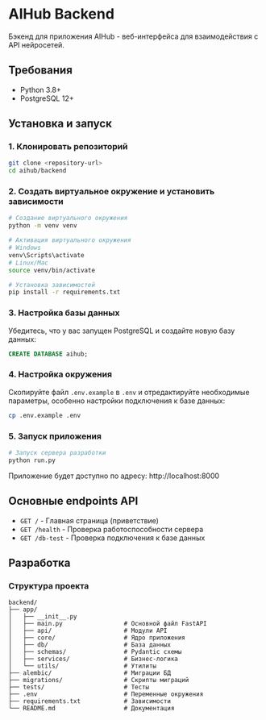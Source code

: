 # AIHub Backend

Бэкенд для приложения AIHub - веб-интерфейса для взаимодействия с API нейросетей.

## Требования

- Python 3.8+
- PostgreSQL 12+

## Установка и запуск

### 1. Клонировать репозиторий

```bash
git clone <repository-url>
cd aihub/backend
```

### 2. Создать виртуальное окружение и установить зависимости

```bash
# Создание виртуального окружения
python -m venv venv

# Активация виртуального окружения
# Windows
venv\Scripts\activate
# Linux/Mac
source venv/bin/activate

# Установка зависимостей
pip install -r requirements.txt
```

### 3. Настройка базы данных

Убедитесь, что у вас запущен PostgreSQL и создайте новую базу данных:

```sql
CREATE DATABASE aihub;
```

### 4. Настройка окружения

Скопируйте файл `.env.example` в `.env` и отредактируйте необходимые параметры, особенно настройки подключения к базе данных:

```bash
cp .env.example .env
```

### 5. Запуск приложения

```bash
# Запуск сервера разработки
python run.py
```

Приложение будет доступно по адресу: http://localhost:8000

## Основные endpoints API

- `GET /` - Главная страница (приветствие)
- `GET /health` - Проверка работоспособности сервера
- `GET /db-test` - Проверка подключения к базе данных

## Разработка

### Структура проекта

```
backend/
├── app/
│   ├── __init__.py
│   ├── main.py                 # Основной файл FastAPI
│   ├── api/                    # Модули API
│   ├── core/                   # Ядро приложения
│   ├── db/                     # База данных
│   ├── schemas/                # Pydantic схемы
│   ├── services/               # Бизнес-логика
│   └── utils/                  # Утилиты
├── alembic/                    # Миграции БД
├── migrations/                 # Скрипты миграций
├── tests/                      # Тесты
├── .env                        # Переменные окружения
├── requirements.txt            # Зависимости
└── README.md                   # Документация
```